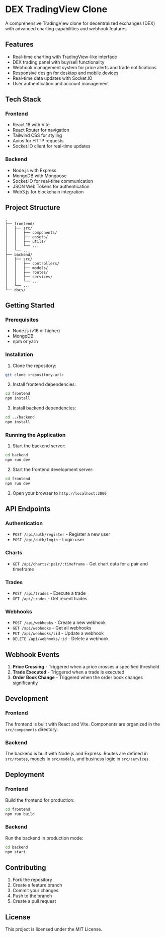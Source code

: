 # DEX TradingView Clone

A comprehensive TradingView clone for decentralized exchanges (DEX) with advanced charting capabilities and webhook features.

## Features

- Real-time charting with TradingView-like interface
- DEX trading panel with buy/sell functionality
- Webhook management system for price alerts and trade notifications
- Responsive design for desktop and mobile devices
- Real-time data updates with Socket.IO
- User authentication and account management

## Tech Stack

### Frontend
- React 18 with Vite
- React Router for navigation
- Tailwind CSS for styling
- Axios for HTTP requests
- Socket.IO client for real-time updates

### Backend
- Node.js with Express
- MongoDB with Mongoose
- Socket.IO for real-time communication
- JSON Web Tokens for authentication
- Web3.js for blockchain integration

## Project Structure

```
.
├── frontend/
│   ├── src/
│   │   ├── components/
│   │   ├── assets/
│   │   ├── utils/
│   │   └── ...
│   └── ...
├── backend/
│   ├── src/
│   │   ├── controllers/
│   │   ├── models/
│   │   ├── routes/
│   │   ├── services/
│   │   └── ...
│   └── ...
└── docs/
```

## Getting Started

### Prerequisites
- Node.js (v16 or higher)
- MongoDB
- npm or yarn

### Installation

1. Clone the repository:
```bash
git clone <repository-url>
```

2. Install frontend dependencies:
```bash
cd frontend
npm install
```

3. Install backend dependencies:
```bash
cd ../backend
npm install
```

### Running the Application

1. Start the backend server:
```bash
cd backend
npm run dev
```

2. Start the frontend development server:
```bash
cd frontend
npm run dev
```

3. Open your browser to `http://localhost:3000`

## API Endpoints

### Authentication
- `POST /api/auth/register` - Register a new user
- `POST /api/auth/login` - Login user

### Charts
- `GET /api/charts/:pair/:timeframe` - Get chart data for a pair and timeframe

### Trades
- `POST /api/trades` - Execute a trade
- `GET /api/trades` - Get recent trades

### Webhooks
- `POST /api/webhooks` - Create a new webhook
- `GET /api/webhooks` - Get all webhooks
- `PUT /api/webhooks/:id` - Update a webhook
- `DELETE /api/webhooks/:id` - Delete a webhook

## Webhook Events

1. **Price Crossing** - Triggered when a price crosses a specified threshold
2. **Trade Executed** - Triggered when a trade is executed
3. **Order Book Change** - Triggered when the order book changes significantly

## Development

### Frontend
The frontend is built with React and Vite. Components are organized in the `src/components` directory.

### Backend
The backend is built with Node.js and Express. Routes are defined in `src/routes`, models in `src/models`, and business logic in `src/services`.

## Deployment

### Frontend
Build the frontend for production:
```bash
cd frontend
npm run build
```

### Backend
Run the backend in production mode:
```bash
cd backend
npm start
```

## Contributing

1. Fork the repository
2. Create a feature branch
3. Commit your changes
4. Push to the branch
5. Create a pull request

## License

This project is licensed under the MIT License.